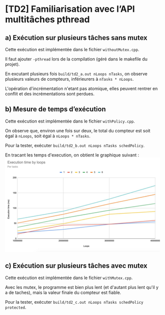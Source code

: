 # [TD2] Familiarisation avec l’API multitâches pthread

## a) Exécution sur plusieurs tâches sans mutex

Cette exécution est implémentée dans le fichier `withoutMutex.cpp`.

Il faut ajouter `-pthread` lors de la compilation (géré dans le makefile du projet).

En excutant plusieurs fois `build/td2_a.out nLoops nTasks`, on observe plusieurs valeurs de compteurs, inférieurers à `nTasks * nLoops`.

L'opération d'incrémentation n'etant pas atomique, elles peuvent rentrer en conflit et des incrémentations sont perdues.

## b) Mesure de temps d’exécution

Cette exécution est implémentée dans le fichier `withPolicy.cpp`.

On observe que, environ une fois sur deux, le total du compteur est soit égal à `nLoops`, soit égal à `nLoops * nTasks`.

Pour la tester, exécuter `build/td2_b.out nLoops nTasks schedPolicy`.

En tracant les temps d'execution, on obtient le graphique suivant :
![Chart](Chart.jpg "Courbe des temps d'execution")


## c) Exécution sur plusieurs tâches avec mutex

Cette exécution est implémentée dans le fichier `withMutex.cpp`.

Avec les mutex, le programme est bien plus lent (et d'autant plus lent qu'il y a de taches), mais la valeur finale du compteur est fiable.

Pour la tester, exécuter `build/td2_c.out nLoops nTasks schedPolicy protected`.